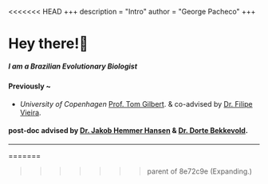 <<<<<<< HEAD
+++
description = "Intro"
author = "George Pacheco"
+++

# Hey there!👋

##### I am a Brazilian Evolutionary Biologist

#### Previously ~

* _University of Copenhagen_ [Prof. Tom Gilbert](https://globe.ku.dk/staff-list/?pure=en/persons/295003). & co-advised by [Dr. Filipe Vieira](https://scholar.google.com/citations?user=gvZmPNQAAAAJ&hl=en).

#### post-doc advised by [Dr. Jakob Hemmer Hansen](https://orbit.dtu.dk/en/persons/jakob-hemmer-hansen) & [Dr. Dorte Bekkevold](https://orbit.dtu.dk/en/persons/dorte-bekkevold).

***
=======
>>>>>>> parent of 8e72c9e (Expanding.)
